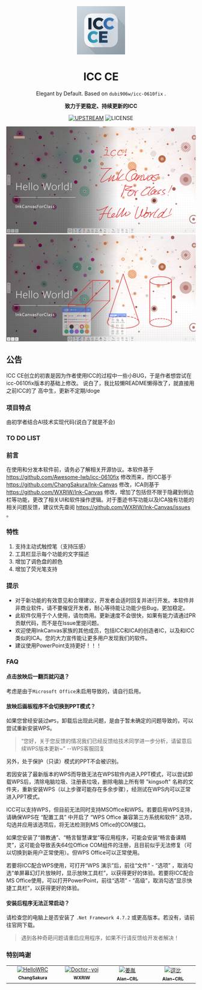 <div align="center">

<img src="icc.png" width="128">

# ICC CE

Elegant by Default. Based on `dubi906w/icc-0610fix` .

**致力于更稳定、持续更新的ICC**

[![UPSTREAM](https://img.shields.io/badge/UpStream-ChangSakura%2FInk--Canvas-red.svg "LICENSE")](https://github.com/Awesome-Iwb/icc-0610fix)
![LICENSE](https://img.shields.io/badge/License-GPL--3.0-red.svg "LICENSE")

![Screenshot-1](./Images/icc1.png)
![Screenshot-2](./Images/icc2.png)

</div>

## 公告
ICC CE创立的初衷是因为作者使用ICC的过程中一些小BUG，于是作者想尝试在icc-0610fix版本的基础上修改。
说白了，我比较懒README懒得改了，就直接用之前ICC的了
高中生，更新不定期/doge

### 项目特点
由初学者结合AI技术实现代码(说白了就是不会)

### TO DO LIST


### 前言
在使用和分发本软件前，请务必了解相关开源协议。本软件基于 https://github.com/Awesome-Iwb/icc-0610fix 修改而来，而ICC基于 https://github.com/ChangSakura/Ink-Canvas 修改，ICA则基于 https://github.com/WXRIW/Ink-Canvas 修改，增加了包括但不限于隐藏到侧边栏等功能，更改了相关UI和软件操作逻辑。对于墨迹书写功能以及ICA独有功能的相关问题反馈，建议优先查阅 https://github.com/WXRIW/Ink-Canvas/issues 。

### 特性
1. 支持主动式触控笔（支持压感）
2. 工具栏显示每个功能的文字描述
3. 增加了调色盘的颜色
4. 增加了荧光笔支持

### 提示
- 对于新功能的有效意见和合理建议，开发者会适时回复并进行开发。本软件并非商业软件，请不要催促开发者，耐心等待能让功能少些Bug，更加稳定。
- 此软件仅用于个人使用，请勿商用。更新速度不会很快，如果有能力请通过PR贡献代码，而不是在Issue里提问题。
- 欢迎使用InkCanvas家族的其他成员，包括ICC和ICA的创造者IC，以及和ICC类似的ICA。您的大力宣传能让更多用户发现我们的软件。
- 建议使用PowerPoint支持更好！！！

### FAQ

#### 点击放映后一翻页就闪退？
考虑是由于`Microsoft Office`未启用导致的，请自行启用。

#### 放映后画板程序不会切换到PPT模式？
如果您曾经安装过`WPS`，卸载后出现此问题，是由于暂未确定的问题导致的，可以尝试重新安装WPS。
> “您好，关于您反馈的情况我们已经反馈给技术同学进一步分析，请留意后续WPS版本更新~” --WPS客服回复

另外，处于保护（只读）模式的PPT不会被识别。

若因安装了最新版本的WPS而导致无法在WPS软件内进入PPT模式，可以尝试卸载WPS后，清除电脑垃圾、注册表垃圾，删除电脑上所有带 "kingsoft" 名称的文件夹，重新安装WPS（以上步骤可能存在多余步骤），经测试在WPS内可以正常进入PPT模式。

ICC可以支持WPS，但目前无法同时支持MSOffice和WPS。若要启用WPS支持，请确保WPS在 “配置工具” 中开启了 “WPS Office 兼容第三方系统和软件” 选项，勾选并应用该选项后，将无法检测到MS Office的COM接口。

如果您安装了“赣教通”、“畅言智慧课堂”等应用程序，可能会安装“畅言备课精灵”，这可能会导致丢失64位Office COM组件的注册，且目前似乎无法修复（可以切换到新用户正常使用）。但WPS Office可以正常使用。

若要将ICC配合WPS使用，可打开“WPS 演示”后，前往“文件” - “选项” ，取消勾选“单屏幕幻灯片放映时，显示放映工具栏”，以获得更好的体验。若要将ICC配合MS Office使用，可以打开PowerPoint，前往“选项” - “高级”，取消勾选“显示快捷工具栏”，以获得更好的体验。

#### 安装后程序无法正常启动？
请检查您的电脑上是否安装了 `.Net Framework 4.7.2` 或更高版本。若没有，请前往官网下载。

> 遇到各种奇葩问题请重启应用程序，如果不行请反馈给开发者解决！

### 特别鸣谢

<table>
    <tbody>
        <tr>
            <td align="center" valign="top" width="14.28%"><a href="https://github.com/ChangSakura"><img
                        src="https://avatars.githubusercontent.com/u/90511645?v=4" width="100px;"
                        alt="HelloWRC" /><br /><sub><b>ChangSakura</b></sub></a></td>
            <td align="center" valign="top" width="14.28%"><a href="https://github.com/WXRIW"><img
                        src="https://avatars.githubusercontent.com/u/62491584?v=4" width="100px;"
                        alt="Doctor-yoi" /><br /><sub><b>WXRIW</b></sub></a></td>
            <td align="center" valign="top" width="14.28%"><a href="https://github.com/Alan-CRL"><img
                        src="https://avatars.githubusercontent.com/u/92425617?v=4" width="100px;"
                        alt="姜胤" /><br /><sub><b>Alan-CRL</b></sub></a></td>
            <td align="center" valign="top" width="14.28%"><a href="https://github.com/dubi906w"><img
                        src="https://avatars.githubusercontent.com/u/185512682?v=4" width="100px;"
                        alt="逗比" /><br /><sub><b>Alan-CRL</b></sub></a></td>            
        </tr>
    </tbody>
</table>
